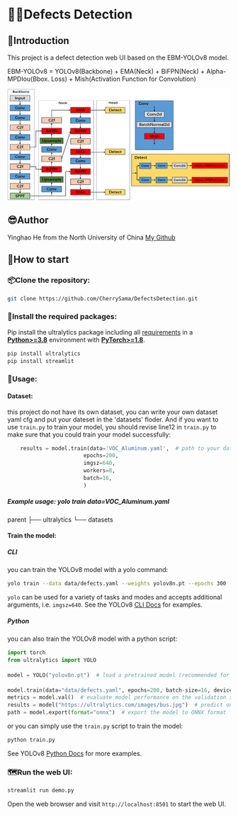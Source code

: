 # 😶‍🌫️Defects Detection

## 📝Introduction

This project is a defect detection web UI based on the EBM-YOLOv8 model. 

EBM-YOLOv8 = YOLOv8(Backbone) + EMA(Neck) + BiFPN(Neck) + Alpha-MPDIou(Bbox. Loss) + Mish(Activation Function for Convolution)

![img](https://raw.githubusercontent.com/CherrySama/DefectsDetection/main/docs/EBM-YOLOv8.png)

## 😎Author 
   Yinghao He from the North University of China
   [My Github](https://github.com/CherrySama)

## 🎯How to start

### 📦Clone the repository:

   ```bash
   git clone https://github.com/CherrySama/DefectsDetection.git
   ```

### 🚀Install the required packages:

Pip install the ultralytics package including all [requirements](https://github.com/ultralytics/ultralytics/blob/main/pyproject.toml) in a [**Python>=3.8**](https://www.python.org/) environment with [**PyTorch>=1.8**](https://pytorch.org/get-started/locally/).

   ```bash
   pip install ultralytics
   pip install streamlit
   ```

### 🤯Usage:
#### Dataset:
this project do not have its own dataset, you can write your own dataset yaml cfg and put your dateset in the 'datasets' floder.
And if you want to use `train.py` to train your model, you should revise line12 in `train.py` to make sure that you could train your model successfully:
```python
    results = model.train(data='VOC_Aluminum.yaml',  # path to your data.yaml
                        epochs=200, 
                        imgsz=640, 
                        workers=8, 
                        batch=16,
                        )
```
##### Example usage: yolo train data=VOC_Aluminum.yaml
parent
├── ultralytics
└── datasets
#### Train the model:
##### CLI
you can train the YOLOv8 model with a yolo command:
```bash
yolo train --data data/defects.yaml --weights yolov8n.pt --epochs 300 --batch-size 16 --device 0 --project runs/train --name defects
```
`yolo` can be used for a variety of tasks and modes and accepts additional arguments, i.e. `imgsz=640`. See the YOLOv8 [CLI Docs](https://docs.ultralytics.com/usage/cli) for examples.
##### Python
you can also train the YOLOv8 model with a python script:
```python
import torch
from ultralytics import YOLO

model = YOLO("yolov8n.pt")  # load a pretrained model (recommended for training)

model.train(data="data/defects.yaml", epochs=200, batch-size=16, device=0, project="runs/train", name="defects")  # Train the model
metrics = model.val()  # evaluate model performance on the validation set
results = model("https://ultralytics.com/images/bus.jpg")  # predict on an image
path = model.export(format="onnx")  # export the model to ONNX format
```
or you can simply use the `train.py` script to train the model:
```bash
python train.py 
```
See YOLOv8 [Python Docs](https://docs.ultralytics.com/usage/python) for more examples.

### 🗺️Run the web UI:

   ```bash
   streamlit run demo.py
   ```
Open the web browser and visit `http://localhost:8501` to start the web UI.
